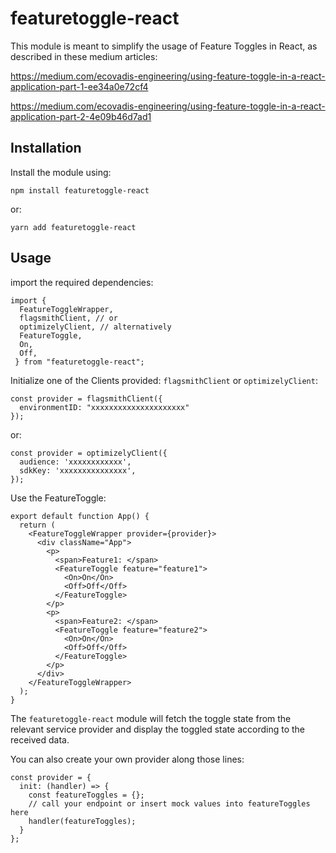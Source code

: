 # featuretoggle-react

This module is meant to simplify the usage of Feature Toggles in React, as described in these medium articles:

https://medium.com/ecovadis-engineering/using-feature-toggle-in-a-react-application-part-1-ee34a0e72cf4

https://medium.com/ecovadis-engineering/using-feature-toggle-in-a-react-application-part-2-4e09b46d7ad1

## Installation

Install the module using:

`npm install featuretoggle-react`

or:

`yarn add featuretoggle-react`

## Usage

import the required dependencies:

```
import {
  FeatureToggleWrapper,
  flagsmithClient, // or
  optimizelyClient, // alternatively
  FeatureToggle,
  On,
  Off,
 } from "featuretoggle-react";
```

Initialize one of the Clients provided: `flagsmithClient` or `optimizelyClient`:

```
const provider = flagsmithClient({
  environmentID: "xxxxxxxxxxxxxxxxxxxxx"
});
```

or:

```
const provider = optimizelyClient({
  audience: 'xxxxxxxxxxxx',
  sdkKey: 'xxxxxxxxxxxxxxx',
});
```
Use the FeatureToggle:

```
export default function App() {
  return (
    <FeatureToggleWrapper provider={provider}>
      <div className="App">
        <p>
          <span>Feature1: </span>
          <FeatureToggle feature="feature1">
            <On>On</On>
            <Off>Off</Off>
          </FeatureToggle>
        </p>
        <p>
          <span>Feature2: </span>
          <FeatureToggle feature="feature2">
            <On>On</On>
            <Off>Off</Off>
          </FeatureToggle>
        </p>
      </div>
    </FeatureToggleWrapper>
  );
}
```
The `featuretoggle-react` module will fetch the toggle state from the relevant service provider and display the toggled state according to the received data.

You can also create your own provider along those lines:

```
const provider = {
  init: (handler) => {
    const featureToggles = {};
    // call your endpoint or insert mock values into featureToggles here
    handler(featureToggles);
  }
};
```
